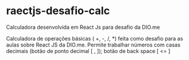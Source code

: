 # raectjs-desafio-calc
Calculadora desenvolvida em React Js para desafio da DIO.me

Calculadora de operações básicas ( +, -, /, *) feita como desafio para as aulas sobre React JS da DIO.me.
Permite trabalhar números com casas decimais (botão de ponto decimal [ , ]); botão de back space [ <= ]
